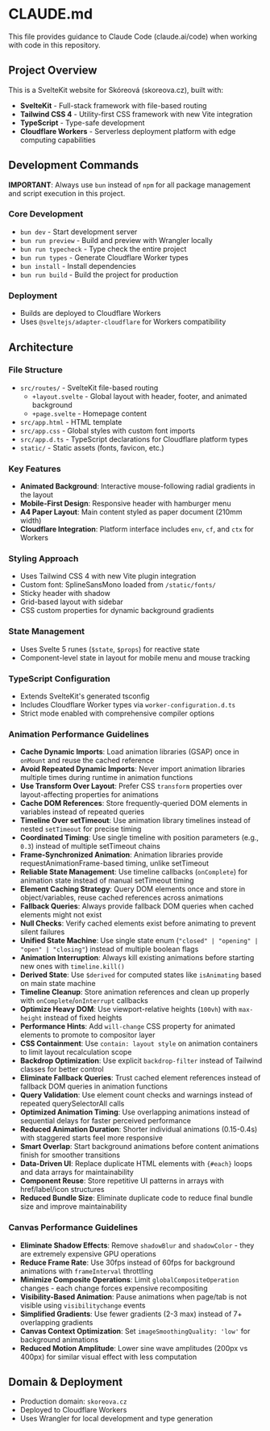 # CLAUDE.md

This file provides guidance to Claude Code (claude.ai/code) when working with code in this repository.

## Project Overview

This is a SvelteKit website for Skóreová (skoreova.cz), built with:
- **SvelteKit** - Full-stack framework with file-based routing
- **Tailwind CSS 4** - Utility-first CSS framework with new Vite integration
- **TypeScript** - Type-safe development
- **Cloudflare Workers** - Serverless deployment platform with edge computing capabilities

## Development Commands

**IMPORTANT**: Always use `bun` instead of `npm` for all package management and script execution in this project.

### Core Development
- `bun dev` - Start development server
- `bun run preview` - Build and preview with Wrangler locally
- `bun run typecheck` - Type check the entire project
- `bun run types` - Generate Cloudflare Worker types
- `bun install` - Install dependencies
- `bun run build` - Build the project for production

### Deployment
- Builds are deployed to Cloudflare Workers
- Uses `@sveltejs/adapter-cloudflare` for Workers compatibility

## Architecture

### File Structure
- `src/routes/` - SvelteKit file-based routing
  - `+layout.svelte` - Global layout with header, footer, and animated background
  - `+page.svelte` - Homepage content
- `src/app.html` - HTML template
- `src/app.css` - Global styles with custom font imports
- `src/app.d.ts` - TypeScript declarations for Cloudflare platform types
- `static/` - Static assets (fonts, favicon, etc.)

### Key Features
- **Animated Background**: Interactive mouse-following radial gradients in the layout
- **Mobile-First Design**: Responsive header with hamburger menu
- **A4 Paper Layout**: Main content styled as paper document (210mm width)
- **Cloudflare Integration**: Platform interface includes `env`, `cf`, and `ctx` for Workers

### Styling Approach
- Uses Tailwind CSS 4 with new Vite plugin integration
- Custom font: SplineSansMono loaded from `/static/fonts/`
- Sticky header with shadow
- Grid-based layout with sidebar
- CSS custom properties for dynamic background gradients

### State Management
- Uses Svelte 5 runes (`$state`, `$props`) for reactive state
- Component-level state in layout for mobile menu and mouse tracking

### TypeScript Configuration
- Extends SvelteKit's generated tsconfig
- Includes Cloudflare Worker types via `worker-configuration.d.ts`
- Strict mode enabled with comprehensive compiler options

### Animation Performance Guidelines
- **Cache Dynamic Imports**: Load animation libraries (GSAP) once in `onMount` and reuse the cached reference
- **Avoid Repeated Dynamic Imports**: Never import animation libraries multiple times during runtime in animation functions
- **Use Transform Over Layout**: Prefer CSS `transform` properties over layout-affecting properties for animations
- **Cache DOM References**: Store frequently-queried DOM elements in variables instead of repeated queries
- **Timeline Over setTimeout**: Use animation library timelines instead of nested `setTimeout` for precise timing
- **Coordinated Timing**: Use single timeline with position parameters (e.g., `0.3`) instead of multiple setTimeout chains
- **Frame-Synchronized Animation**: Animation libraries provide requestAnimationFrame-based timing, unlike setTimeout
- **Reliable State Management**: Use timeline callbacks (`onComplete`) for animation state instead of manual setTimeout timing
- **Element Caching Strategy**: Query DOM elements once and store in object/variables, reuse cached references across animations
- **Fallback Queries**: Always provide fallback DOM queries when cached elements might not exist
- **Null Checks**: Verify cached elements exist before animating to prevent silent failures
- **Unified State Machine**: Use single state enum (`"closed" | "opening" | "open" | "closing"`) instead of multiple boolean flags
- **Animation Interruption**: Always kill existing animations before starting new ones with `timeline.kill()`
- **Derived State**: Use `$derived` for computed states like `isAnimating` based on main state machine
- **Timeline Cleanup**: Store animation references and clean up properly with `onComplete`/`onInterrupt` callbacks
- **Optimize Heavy DOM**: Use viewport-relative heights (`100vh`) with `max-height` instead of fixed heights
- **Performance Hints**: Add `will-change` CSS property for animated elements to promote to compositor layer
- **CSS Containment**: Use `contain: layout style` on animation containers to limit layout recalculation scope
- **Backdrop Optimization**: Use explicit `backdrop-filter` instead of Tailwind classes for better control
- **Eliminate Fallback Queries**: Trust cached element references instead of fallback DOM queries in animation functions
- **Query Validation**: Use element count checks and warnings instead of repeated querySelectorAll calls
- **Optimized Animation Timing**: Use overlapping animations instead of sequential delays for faster perceived performance
- **Reduced Animation Duration**: Shorter individual animations (0.15-0.4s) with staggered starts feel more responsive
- **Smart Overlap**: Start background animations before content animations finish for smoother transitions
- **Data-Driven UI**: Replace duplicate HTML elements with `{#each}` loops and data arrays for maintainability
- **Component Reuse**: Store repetitive UI patterns in arrays with href/label/icon structures
- **Reduced Bundle Size**: Eliminate duplicate code to reduce final bundle size and improve maintainability

### Canvas Performance Guidelines
- **Eliminate Shadow Effects**: Remove `shadowBlur` and `shadowColor` - they are extremely expensive GPU operations
- **Reduce Frame Rate**: Use 30fps instead of 60fps for background animations with `frameInterval` throttling
- **Minimize Composite Operations**: Limit `globalCompositeOperation` changes - each change forces expensive recompositing
- **Visibility-Based Animation**: Pause animations when page/tab is not visible using `visibilitychange` events
- **Simplified Gradients**: Use fewer gradients (2-3 max) instead of 7+ overlapping gradients
- **Canvas Context Optimization**: Set `imageSmoothingQuality: 'low'` for background animations
- **Reduced Motion Amplitude**: Lower sine wave amplitudes (200px vs 400px) for similar visual effect with less computation

## Domain & Deployment
- Production domain: `skoreova.cz`
- Deployed to Cloudflare Workers
- Uses Wrangler for local development and type generation